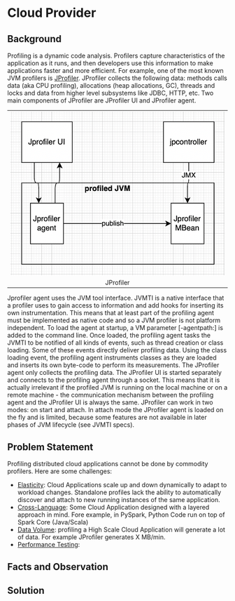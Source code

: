 # Cloud Provider 

## Background
Profiling is a dynamic code analysis. Profilers capture characteristics of the application as it runs, and then developers use this information to make applications faster and more efficient. For example, one of the most known JVM profilers is [JProfiler](https://www.ej-technologies.com/resources/jprofiler/help/doc/JProfiler.pdf). JProfiler collects the following data: methods calls data (aka CPU profiling), allocations (heap allocations, GC), threads and locks and data from higher level subsystems like JDBC, HTTP, etc. Two main components of JProfiler are JProfiler UI and JProfiler agent.

<table width="256px">
  <tr>
    <td><img src="./images/jprofiler.png"/></td>
  </tr>
  <tr><td align="center">JProfiler</td></tr>
</table>  

Jprofiler agent uses the JVM tool interface. JVMTI is a native interface that a profiler uses to gain access to information and add hooks for inserting its own instrumentation. This means that at least part of the profiling agent must be implemented as native code and so a JVM profiler is not platform independent. To load the agent at startup, a VM parameter [-agentpath:] is added to the command line. Once loaded, the profiling agent tasks the JVMTI to be notified of all kinds of events, such as thread creation or class loading. Some of these events directly deliver profiling data. Using the class loading event, the profiling agent instruments classes as they are loaded and inserts its own byte-code to perform its measurements. The JProfiler agent only collects the profiling data. The JProfiler UI is started separately and connects to the profiling agent through a socket. This means that it is actually irrelevant if the profiled JVM is running on the local machine or on a remote machine - the communication mechanism between the profiling agent and the JProfiler UI is always the same. JProfiler can work in two modes: on start and attach. In attach mode the JProfiler agent is loaded on the fly and is limited, because some features are not available in later phases of JVM lifecycle (see JVMTI specs).

## Problem Statement
Profiling distributed cloud applications cannot be done by commodity profilers. Here are some challenges:
- [Elasticity](https://en.wikipedia.org/wiki/Elasticity_(cloud_computing)): Cloud Applications scale up and down dynamically to adapt to workload changes. Standalone profiles lack the ability to automatically discover and attach to new running instances of the same application.
- [Cross-Language](https://damientseng.com/spark/2017/11/20/pyspark-udf-a-cross-language-approach.html): Some Cloud Application designed with a layered approach in mind. Fore example, in PySpark, Python Code run on top of Spark Core (Java/Scala)
- [Data Volume](https://en.wikipedia.org/wiki/Big_data): profiling a High Scale Cloud Application will generate a lot of data. For example JProfiler generates X MB/min.
- [Performance Testing](https://en.wikipedia.org/wiki/Software_performance_testing): 


## Facts and Observation

## Solution
